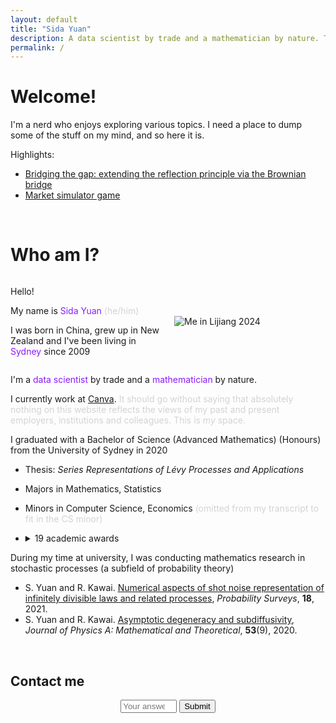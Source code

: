 ```yaml
---
layout: default
title: "Sida Yuan"
description: A data scientist by trade and a mathematician by nature. This is where you can find my personal apps and writings on a variety of subjects.
permalink: /
---
```


# Welcome!

I'm a nerd who enjoys exploring various topics. I need a place to dump some of the stuff on my mind, and so here it is.

Highlights:
- [Bridging the gap: extending the reflection principle via the Brownian bridge](/blog/bridging-the-gap-extending-the-reflection-principle-via-the-brownian-bridge/)
- [Market simulator game](/app/market_simulator/)

<br>

# Who am I?

<div style="display: flex; align-items: center; justify-content: space-between; margin-bottom: 10px;">

  <div style="flex: 1; padding-right: 20px;">
    <p>Hello!</p>
    <p>My name is <span style="color:#8B19FF">Sida Yuan</span> <span style="color:lightgrey">(he/him)</span></p>
    <p>I was born in China, grew up in New Zealand and I've been living in <span style="color:#8B19FF">Sydney</span> since 2009</p>

  </div>

  <div style="flex: 1;">
    <img src="{{ site.baseurl }}/assets/images/Sida in Lijiang.png" alt="Me in Lijiang 2024" style="max-width: 100%; width: auto;">
  </div>

</div>


I'm a <span style="color:#8B19FF">data scientist</span> by trade and a <span style="color:#8B19FF">mathematician</span> by nature.

I currently work at [Canva](https://www.canva.com/). <span style="color:lightgrey">It should go without saying that absolutely nothing on this website reflects the views of my past and present employers, institutions and colleagues. This is <i>my</i> space.</span>

I graduated with a Bachelor of Science (Advanced Mathematics) (Honours) from the University of Sydney in 2020
- Thesis: <i>Series Representations of Lévy Processes and Applications</i>
- Majors in Mathematics, Statistics
- Minors in Computer Science, Economics <span style="color:lightgrey">(omitted from my transcript to fit in the CS minor)</span>
- <details>
  <summary>19 academic awards</summary>
  <span style="color:lightgrey">Well, if you insist...</span>

  <ul>
    <li>KE Bullen Memorial Prize
      <ul>
        <li>Top student in Applied Mathematics Honours</li>
      </ul>
    </li>
    <li>MJ and M Ashby Prize
      <ul>
        <li>Best honours essay in the School of Mathematics and Statistics</li>
      </ul>
    </li>
    <li>Dean's List of Excellence in Academic Performance 2020</li>
    <li>University Medal</li>
    <li>Dean's List of Excellence in Academic Performance 2019</li>
    <li>Computer Science Undergraduate High Honour Roll</li>
    <li>George Allen Scholarship in Applied Mathematics</li>
    <li>University of Sydney Honours Scholarship</li>
    <li>Science Research Experience Scholarship 2019/20</li>
    <li>Dean's List of Excellence in Academic Performance 2018</li>
    <li>Academic Merit Prize 2018</li>
    <li>Denison Summer Research Scholarship 2018/19</li>
    <li>Dean's List of Excellence in Academic Performance 2017</li>
    <li>'Taste of Research' Summer Scholarship 2017/18
      <ul>
        <li>This one's for the University of New South Wales</li>
      </ul>
    </li>
    <li>Norbert Quirk Prize 2017
      <ul>
        <li>Essay: <i>Applications of Game Theory to Evolutionary Biology</i></li>
      </ul>
    </li>
    <li>Faculty of Science - Dean's Scholarship in Science</li>
    <li>Academic Merit Prize 2016</li>
    <li>Dean's List of Excellence in Academic Performance 2016</li>
    <li>Dean's Entry Scholarship in Faculty of Science</li>
  </ul></details>


During my time at university, I was conducting mathematics research in stochastic processes (a subfield of probability theory)
- S. Yuan and R. Kawai. [Numerical aspects of shot noise representation of infinitely divisible laws and related processes](https://projecteuclid.org/journals/probability-surveys/volume-18/issue-none/Numerical-aspects-of-shot-noise-representation-of-infinitely-divisible-laws/10.1214/20-PS359.full), <i>Probability Surveys</i>, <b>18</b>, 2021.
- S. Yuan and R. Kawai. [Asymptotic degeneracy and subdiffusivity](https://iopscience.iop.org/article/10.1088/1751-8121/ab69a5), <i>Journal of Physics A: Mathematical and Theoretical</i>, <b>53</b>(9), 2020.

<br>

## Contact me

<p id="contact" style="text-align:center;"></p>

<p style="text-align:center;">

<input type="number" id="answer" placeholder="Your answer" style="width: 90px;">
<button id="submit">Submit</button>

</p>

<script type="text/javascript">
  var lim = 1 + Math.floor(Math.random() * 999);
  document.getElementById("contact").innerHTML = `$$\\int_{${-lim}}^{${lim}} 3(1 + x)\\,\\frac{dx}{3} = \\quad ?$$`
  var name1 = 'sida';
  var name2 = 'yuan97';
  var domain1 = "gm";
  var domain2 = 'ail';
  document.getElementById("submit").addEventListener("click", function(event) {
    event.preventDefault();
    var userAnswer = document.getElementById("answer").value;
    if (userAnswer == 2 * lim) {
        document.getElementById("contact").innerHTML = `<a href="mailto:' + name1 + '.' + name2 + '@' + domain1 + domain2 + '.com">` + name1 + '.' + name2 + '@' + domain1 + domain2 + '.com' + '</a>';
    }
  });
</script>

<script type="text/javascript" async
    src="https://cdnjs.cloudflare.com/ajax/libs/mathjax/2.7.7/MathJax.js?config=TeX-MML-AM_CHTML">
</script>
